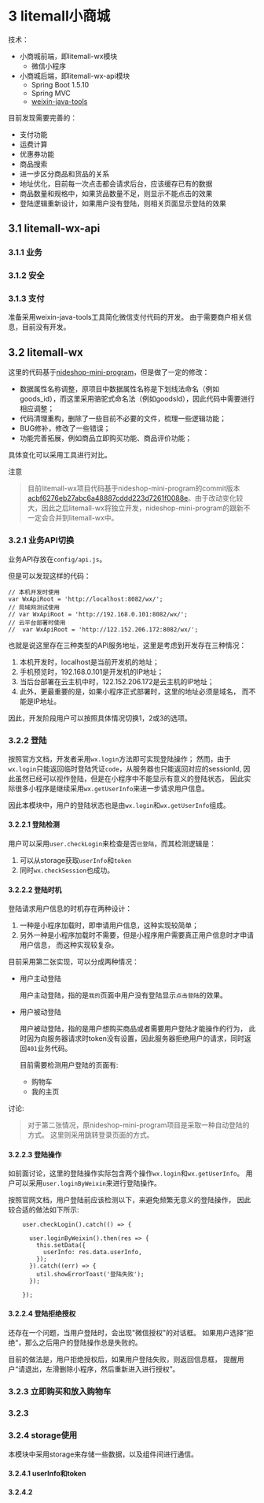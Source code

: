 # 3 litemall小商城

技术：

* 小商城前端，即litemall-wx模块
  * 微信小程序
* 小商城后端，即litemall-wx-api模块
  * Spring Boot 1.5.10
  * Spring MVC
  * [weixin-java-tools](https://gitee.com/binary/weixin-java-tools)


目前发现需要完善的：

* 支付功能
* 运费计算
* 优惠券功能
* 商品搜索
* 进一步区分商品和货品的关系
* 地址优化，目前每一次点击都会请求后台，应该缓存已有的数据
* 商品数量和规格中，如果货品数量不足，则显示不能点击的效果
* 登陆逻辑重新设计，如果用户没有登陆，则相关页面显示登陆的效果

## 3.1 litemall-wx-api

### 3.1.1 业务

### 3.1.2 安全

### 3.1.3 支付

准备采用weixin-java-tools工具简化微信支付代码的开发。
由于需要商户相关信息，目前没有开发。

## 3.2 litemall-wx

这里的代码基于[nideshop-mini-program](https://gitee.com/tumobi/nideshop-mini-program)，但是做了一定的修改：

* 数据属性名称调整，原项目中数据属性名称是下划线法命名（例如goods_id），而这里采用骆驼式命名法（例如goodsId），因此代码中需要进行相应调整；
* 代码清理重构，删除了一些目前不必要的文件，梳理一些逻辑功能；
* BUG修补，修改了一些错误；
* 功能完善拓展，例如商品立即购买功能、商品评价功能；

具体变化可以采用工具进行对比。

注意
> 目前litemall-wx项目代码基于nideshop-mini-program的commit版本[acbf6276eb27abc6a48887cddd223d7261f0088e](https://github.com/tumobi/nideshop-mini-program/commit/acbf6276eb27abc6a48887cddd223d7261f0088e)。由于改动变化较大，因此之后litemall-wx将独立开发，nideshop-mini-program的跟新不一定会合并到litemall-wx中。

### 3.2.1 业务API切换

业务API存放在`config/api.js`。

但是可以发现这样的代码：

```
// 本机开发时使用
var WxApiRoot = 'http://localhost:8082/wx/';
// 局域网测试使用
// var WxApiRoot = 'http://192.168.0.101:8082/wx/';
// 云平台部署时使用
//  var WxApiRoot = 'http://122.152.206.172:8082/wx/';
```

也就是说这里存在三种类型的API服务地址，这里是考虑到开发存在三种情况：

1. 本机开发时，localhost是当前开发机的地址；
2. 手机预览时，192.168.0.101是开发机的IP地址；
3. 当后台部署在云主机中时，122.152.206.172是云主机的IP地址；
4. 此外，更最重要的是，如果小程序正式部署时，这里的地址必须是域名，
而不能是IP地址。

因此，开发阶段用户可以按照具体情况切换1，2或3的选项。

### 3.2.2 登陆

按照官方文档，开发者采用`wx.login`方法即可实现登陆操作；
然而，由于`wx.login`只能返回临时登陆凭证`code`，从服务器也只能返回对应的sessionId,
因此虽然已经可以视作登陆，但是在小程序中不能显示有意义的登陆状态，
因此实际很多小程序是继续采用`wx.getUserInfo`来进一步请求用户信息。

因此本模块中，用户的登陆状态也是由`wx.login`和`wx.getUserInfo`组成。

#### 3.2.2.1 登陆检测

用户可以采用`user.checkLogin`来检查是否`已登陆`，而其检测逻辑是：

1. 可以从storage获取`userInfo`和`token`
2. 同时`wx.checkSession`也成功。

#### 3.2.2.2 登陆时机

登陆请求用户信息的时机存在两种设计：

1. 一种是小程序加载时，即申请用户信息，这种实现较简单；
2. 另外一种是小程序加载时不需要，但是小程序用户需要真正用户信息时才申请用户信息，
而这种实现较复杂。

目前采用第二张实现，可以分成两种情况：

* 用户主动登陆

  用户主动登陆，指的是`我的`页面中用户没有登陆显示`点击登陆`的效果。

* 用户被动登陆

  用户被动登陆，指的是用户想购买商品或者需要用户登陆才能操作的行为，
  此时因为向服务器请求时token没有设置，因此服务器拒绝用户的请求，同时返回`401`业务代码。
 
  目前需要检测用户登陆的页面有:
   
   * 购物车
   * 我的主页

讨论:
> 对于第二张情况，原nideshop-mini-program项目是采取一种自动登陆的方式。
> 这里则采用跳转登录页面的方式。

#### 3.2.2.3 登陆操作

如前面讨论，这里的登陆操作实际包含两个操作`wx.login`和`wx.getUserInfo`。
用户可以采用`user.loginByWeixin`来进行登陆操作。

按照官网文档，用户登陆前应该检测以下，来避免频繁无意义的登陆操作，
因此较合适的做法如下所示:

```
    user.checkLogin().catch(() => {

      user.loginByWeixin().then(res => {
        this.setData({
          userInfo: res.data.userInfo,
        });
      }).catch((err) => {
        util.showErrorToast('登陆失败');
      });

    });
```

#### 3.2.2.4 登陆拒绝授权

还存在一个问题，当用户登陆时，会出现"微信授权"的对话框。
如果用户选择”拒绝“，那么之后用户的登陆操作总是失败的。

目前的做法是，用户拒绝授权后，如果用户登陆失败，则返回信息框，
提醒用户“请退出，左滑删除小程序，然后重新进入进行授权”。

### 3.2.3 立即购买和放入购物车

### 3.2.3 

### 3.2.4 storage使用

本模块中采用storage来存储一些数据，以及组件间进行通信。

#### 3.2.4.1 userInfo和token

#### 3.2.4.2 